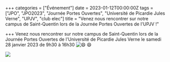 +++
categories = ["Événement"]
date = 2023-01-12T00:00:00Z
tags = ["JPO", "JPO2023", "Journée Portes Ouvertes", "Université de Picardie Jules Verne", "UPJV", "club elec"]
title = "Venez nous rencontrer sur notre campus de Saint-Quentin lors de la Journée Portes Ouvertes de l'UPJV !"

+++
Venez nous rencontrer sur notre campus de Saint-Quentin lors de la Journée Portes Ouvertes de l'Université de Picardie Jules Verne le samedi 28 janvier 2023 de 9h30 à 16h30 ![😄](https://abs-0.twimg.com/emoji/v2/svg/1f604.svg "Visage souriant avec la bouche ouverte et les yeux rieurs") 😄

![](/uploads/1669819647022.jpg)